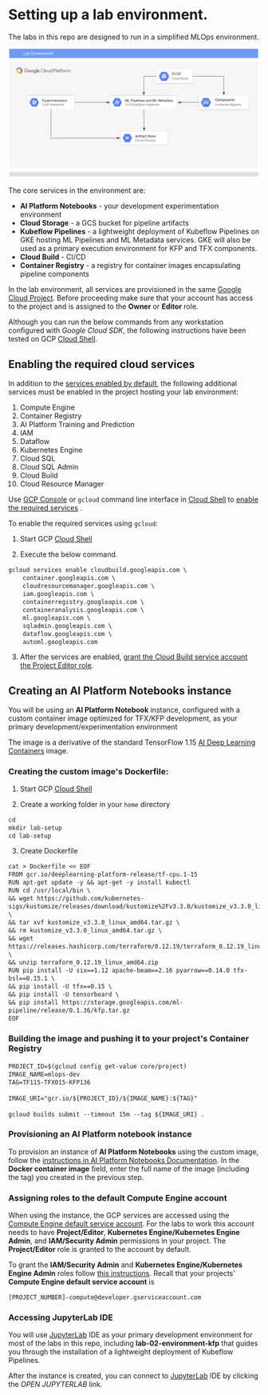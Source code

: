 # Setting up a lab environment.

The labs in this repo are designed to run in a simplified MLOps environment. 

![Reference topolgy](/images/lab-env.png)

The core services in the environment are:
- **AI Platform Notebooks** - your development experimentation environment
- **Cloud Storage** - a GCS bucket for pipeline artifacts
- **Kubeflow Pipelines** - a lightweight deployment of Kubeflow Pipelines on GKE hosting ML Pipelines and ML Metadata services. GKE will also be used as a primary execution environment for KFP and TFX components.
- **Cloud Build** - CI/CD
- **Container Registry** - a registry for container images encapsulating pipeline components
    
In the lab environment, all services are provisioned in the same [Google Cloud Project](https://cloud.google.com/storage/docs/projects). Before proceeding make sure that your account has access to the project and is assigned to the **Owner** or **Editor** role.

Although you can run the below commands from any workstation configured with *Google Cloud SDK*, the following instructions have been tested on GCP [Cloud Shell](https://cloud.google.com/shell/).

## Enabling the required cloud services

In addition to the [services enabled by default](https://cloud.google.com/service-usage/docs/enabled-service), the following additional services must be enabled in the project hosting your lab environment:

1. Compute Engine
1. Container Registry
1. AI Platform Training and Prediction
1. IAM
1. Dataflow
1. Kubernetes Engine
1. Cloud SQL
1. Cloud SQL Admin
1. Cloud Build
1. Cloud Resource Manager

Use [GCP Console](https://console.cloud.google.com/) or `gcloud` command line interface in [Cloud Shell](https://cloud.google.com/shell/docs/) to [enable the required services](https://cloud.google.com/service-usage/docs/enable-disable) . 

To enable the required services using `gcloud`:
1. Start GCP [Cloud Shell](https://cloud.google.com/shell/docs/)

2. Execute the below command.
```
gcloud services enable cloudbuild.googleapis.com \
	container.googleapis.com \
	cloudresourcemanager.googleapis.com \
	iam.googleapis.com \
	containerregistry.googleapis.com \
	containeranalysis.googleapis.com \
	ml.googleapis.com \
	sqladmin.googleapis.com \
	dataflow.googleapis.com \
	automl.googleapis.com
```

3. After the services are enabled, [grant the Cloud Build service account the Project Editor role](https://cloud.google.com/cloud-build/docs/securing-builds/set-service-account-permissions).


## Creating an **AI Platform Notebooks** instance

You will be using an **AI Platform Notebook** instance, configured with a custom container image optimized for TFX/KFP development, as your primary development/experimentation environment 

The image is a derivative of the standard TensorFlow 1.15  [AI Deep Learning Containers](https://cloud.google.com/ai-platform/deep-learning-containers/docs/) image.

### Creating the custom image's Dockerfile:

1. Start GCP [Cloud Shell](https://cloud.google.com/shell/docs/)

2. Create a working folder in your `home` directory
```
cd
mkdir lab-setup
cd lab-setup
```

3. Create Dockerfile 
```
cat > Dockerfile << EOF
FROM gcr.io/deeplearning-platform-release/tf-cpu.1-15
RUN apt-get update -y && apt-get -y install kubectl
RUN cd /usr/local/bin \
&& wget https://github.com/kubernetes-sigs/kustomize/releases/download/kustomize%2Fv3.3.0/kustomize_v3.3.0_linux_amd64.tar.gz \
&& tar xvf kustomize_v3.3.0_linux_amd64.tar.gz \
&& rm kustomize_v3.3.0_linux_amd64.tar.gz \
&& wget https://releases.hashicorp.com/terraform/0.12.19/terraform_0.12.19_linux_amd64.zip \
&& unzip terraform_0.12.19_linux_amd64.zip
RUN pip install -U six==1.12 apache-beam==2.16 pyarrow==0.14.0 tfx-bsl==0.15.1 \
&& pip install -U tfx==0.15 \
&& pip install -U tensorboard \
&& pip install https://storage.googleapis.com/ml-pipeline/release/0.1.36/kfp.tar.gz
EOF
```

### Building the image and pushing it to your project's **Container Registry**

```
PROJECT_ID=$(gcloud config get-value core/project)
IMAGE_NAME=mlops-dev
TAG=TF115-TFX015-KFP136

IMAGE_URI="gcr.io/${PROJECT_ID}/${IMAGE_NAME}:${TAG}"

gcloud builds submit --timeout 15m --tag ${IMAGE_URI} .
```

### Provisioning an AI Platform notebook instance

To provision an instance of **AI Platform Notebooks** using the custom image, follow the  [instructions in AI Platform Notebooks Documentation](https://cloud.google.com/ai-platform/notebooks/docs/custom-container). In the **Docker container image** field, enter the full name of the image (including the tag) you created in the previous step.


### Assigning roles to the default Compute Engine account

When using the instance, the GCP services are accessed using the [Compute Engine default service account](https://cloud.google.com/compute/docs/access/service-accounts). For the labs to work this account needs to have **Project/Editor**, **Kubernetes Engine/Kubernetes Engine Admin**, and **IAM/Security Admin** permissions in your project. The **Project/Editor** role is granted to the account by default.

To grant the **IAM/Security Admin** and **Kubernetes Engine/Kubernetes Engine Admin** roles follow [this instructions](https://cloud.google.com/iam/docs/granting-roles-to-service-accounts). Recall that your projects' **Compute Engine default service account** is
```
[PROJECT_NUMBER]-compute@developer.gserviceaccount.com
```

### Accessing JupyterLab IDE

You will use [JupyterLab](https://jupyter.org/) IDE as your primary development environment for most of the labs in this repo, including **lab-02-environment-kfp** that guides you through the installation of a lightweight deployment of Kubeflow Pipelines.

After the instance is created, you can connect to [JupyterLab](https://jupyter.org/) IDE by clicking the *OPEN JUPYTERLAB* link.

